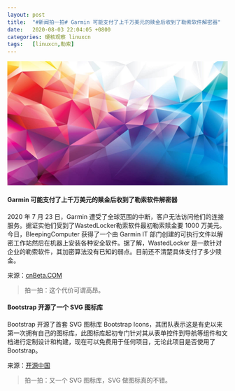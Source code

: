 ```yaml
---
layout: post
title:	"#新闻拍一拍# Garmin 可能支付了上千万美元的赎金后收到了勒索软件解密器"
date:	2020-08-03 22:04:05 +0800 
categories:	硬核观察 linuxcn 
tags:	[linuxcn,勒索]
---
```



![](/Asserts/Images/album/202008/03/220358j8f80hqqa2fush38.jpg)


#### Garmin 可能支付了上千万美元的赎金后收到了勒索软件解密器


2020 年 7 月 23 日，Garmin 遭受了全球范围的中断，客户无法访问他们的连接服务。据证实他们受到了WastedLocker勒索软件最初勒索赎金要 1000 万美元。今日，BleepingComputer 获得了一个由 Garmin IT 部门创建的可执行文件以解密工作站然后在机器上安装各种安全软件。据了解，WastedLocker 是一款针对企业的勒索软件，其加密算法没有已知的弱点。目前还不清楚具体支付了多少赎金。


来源：[cnBeta.COM](https://www.cnbeta.com/articles/tech/1011045.htm)



> 
> 拍一拍：这个代价可谓高昂。
> 
> 
> 


#### Bootstrap 开源了一个 SVG 图标库


Bootstrap 开源了首套 SVG 图标库 Bootstrap Icons，其团队表示这是有史以来第一次拥有自己的图标库，此图标库起初专门针对其从表单控件到导航等组件和文档进行定制设计和构建，现在可以免费用于任何项目，无论此项目是否使用了 Bootstrap。


来源：[开源中国](https://www.oschina.net/news/117616/open-source-svg-icon-library-for-bootstrap)



> 
> 拍一拍：又一个 SVG 图标库，SVG 做图标真的不错。
> 
> 
>
